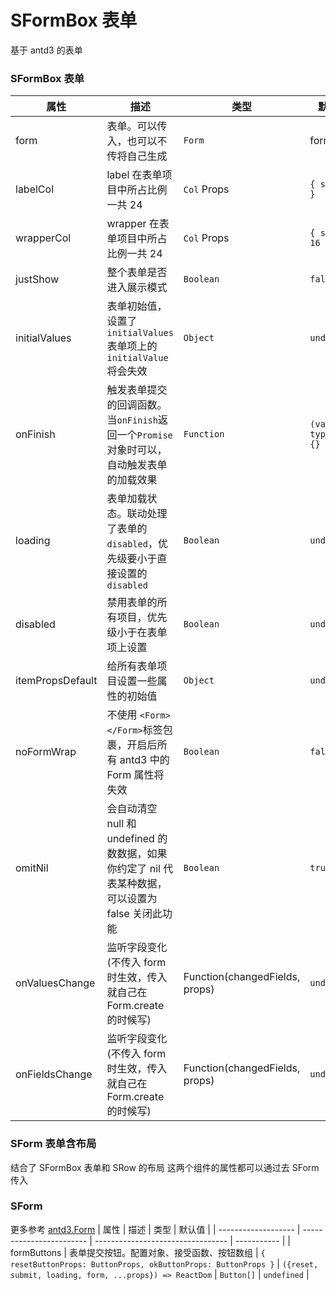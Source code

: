 # SFormBox 表单

基于 antd3 的表单

### SFormBox 表单

<code src='./example'></code>

| 属性             | 描述                                                                                              | 类型                           | 默认值                 |
| ---------------- | ------------------------------------------------------------------------------------------------- | ------------------------------ | ---------------------- |
| form             | 表单。可以传入，也可以不传将自己生成                                                              | `Form`                         | form                   |
| labelCol         | label 在表单项目中所占比例一共 24                                                                 | `Col` Props                    | `{ span: 8 }`          |
| wrapperCol       | wrapper 在表单项目中所占比例一共 24                                                               | `Col` Props                    | `{ span: 16 }`         |
| justShow         | 整个表单是否进入展示模式                                                                          | `Boolean`                      | `false`                |
| initialValues    | 表单初始值，设置了`initialValues`表单项上的`initialValue`将会失效                                 | `Object`                       | `undefined`            |
| onFinish         | 触发表单提交的回调函数。当`onFinish`返回一个`Promise`对象时可以，自动触发表单的加载效果           | `Function`                     | `(values, typs) => {}` |
| loading          | 表单加载状态。联动处理了表单的`disabled`，优先级要小于直接设置的`disabled`                        | `Boolean`                      | `undefined`            |
| disabled         | 禁用表单的所有项目，优先级小于在表单项上设置                                                      | `Boolean`                      | `undefined`            |
| itemPropsDefault | 给所有表单项目设置一些属性的初始值                                                                | `Object`                       | `undefined`            |
| noFormWrap       | 不使用 `<Form></Form>`标签包裹，开启后所有 antd3 中的 Form 属性将失效                             | `Boolean`                      | `false`                |
| omitNil          | 会自动清空 null 和 undefined 的数数据，如果你约定了 nil 代表某种数据，可以设置为 false 关闭此功能 | `Boolean`                      | `true`                 |
| onValuesChange   | 监听字段变化(不传入 form 时生效，传入就自己在 Form.create 的时候写)                               | Function(changedFields, props) | `undefined`            |
| onFieldsChange   | 监听字段变化(不传入 form 时生效，传入就自己在 Form.create 的时候写)                               | Function(changedFields, props) | `undefined`            |

### SForm 表单含布局

结合了 SFormBox 表单和 SRow 的布局
这两个组件的属性都可以通过去 SForm 传入

<code src='./example1'></code>

### SForm

更多参考 [antd3.Form](https://3x.ant.design/components/form-cn/)
| 属性 | 描述 | 类型 | 默认值 |
| ------------------- | ------------------------ | --------------------------------- | ----------- |
| formButtons | 表单提交按钮。配置对象、接受函数、按钮数组 | `{ resetButtonProps: ButtonProps, okButtonProps: ButtonProps }` \| `({reset, submit, loading, form, ...props}) => ReactDom` \| `Button[]` | `undefined` |
